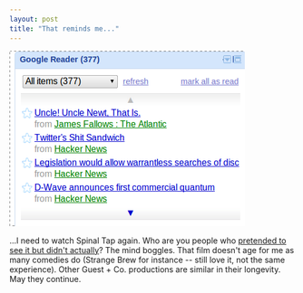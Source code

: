 ```yaml
---
layout: post
title: "That reminds me..."
---
```




<p><img src="/images/shit_sandwich.png" width="415" height="310" /></p>

<p>...I need to watch Spinal Tap again. Who are you people who
<a
href="http://www.pajiba.com/comment_diversions/the-10-films-people-most-lie-about-seeing-what-classic-movie-have-you-pretended-to-see.php">pretended
to see it but didn't actually</a>? The mind boggles. That film
doesn't age for me as many comedies do (Strange Brew for instance
-- still love it, not the same experience). Other Guest +
Co. productions are similar in their longevity. May they continue.</p>




